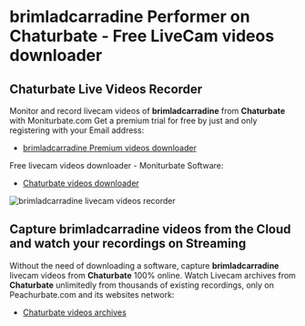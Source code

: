 # brimladcarradine Performer on Chaturbate - Free LiveCam videos downloader

## Chaturbate Live Videos Recorder

Monitor and record livecam videos of **brimladcarradine** from **Chaturbate** with Moniturbate.com
Get a premium trial for free by just and only registering with your Email address:
* [brimladcarradine Premium videos downloader](https://moniturbate.com/request-demo-licence-key.html)

Free livecam videos downloader - Moniturbate Software:
* [Chaturbate videos downloader](https://moniturbate.com/moniturbate-download-software.html)

![brimladcarradine livecam videos recorder](https://peachurnet.com/templates/moniturbate-software.png)


## Capture brimladcarradine videos from the Cloud and watch your recordings on Streaming

Without the need of downloading a software, capture **brimladcarradine** livecam videos from **Chaturbate** 100% online.
Watch Livecam archives from **Chaturbate** unlimitedly from thousands of existing recordings, only on Peachurbate.com and its websites network:
* [Chaturbate videos archives](https://peachurnet.com/)